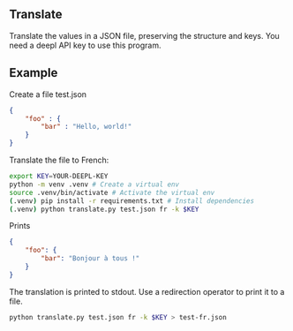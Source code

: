 ## Translate

Translate the values in a JSON file, preserving the structure and keys. You need a deepl API key to use this program.

## Example

Create a file test.json
```json
{
    "foo" : {
        "bar" : "Hello, world!"
    }
}
```

Translate the file to French:
```bash
export KEY=YOUR-DEEPL-KEY
python -m venv .venv # Create a virtual env
source .venv/bin/activate # Activate the virtual env
(.venv) pip install -r requirements.txt # Install dependencies
(.venv) python translate.py test.json fr -k $KEY
```

Prints
```json
{
    "foo": {
        "bar": "Bonjour à tous !"
    }
}
```

The translation is printed to stdout. Use a redirection operator to print it to a file.
```bash
python translate.py test.json fr -k $KEY > test-fr.json
```
